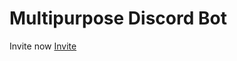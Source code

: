 # Multipurpose Discord Bot 


Invite now [Invite](https://discord.com/api/oauth2/authorize?client_id=1153233181135339583&permissions=8&scope=bot%20applications.commands)
